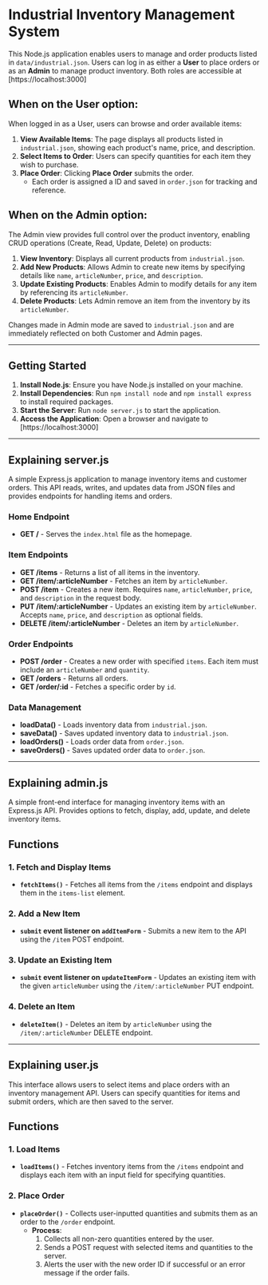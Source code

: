 # Industrial Inventory Management System

This Node.js application enables users to manage and order products listed in `data/industrial.json`. Users can log in as either a **User** to place orders or as an **Admin** to manage product inventory. Both roles are accessible at [https://localhost:3000]

## When on the **User** option:

When logged in as a User, users can browse and order available items:

1. **View Available Items**: The page displays all products listed in `industrial.json`, showing each product's name, price, and description.
2. **Select Items to Order**: Users can specify quantities for each item they wish to purchase.
3. **Place Order**: Clicking **Place Order** submits the order.
   - Each order is assigned a ID and saved in `order.json` for tracking and reference.

## When on the **Admin** option:

The Admin view provides full control over the product inventory, enabling CRUD operations (Create, Read, Update, Delete) on products:

1. **View Inventory**: Displays all current products from `industrial.json`.
2. **Add New Products**: Allows Admin to create new items by specifying details like `name`, `articleNumber`, `price`, and `description`.
3. **Update Existing Products**: Enables Admin to modify details for any item by referencing its `articleNumber`.
4. **Delete Products**: Lets Admin remove an item from the inventory by its `articleNumber`.

Changes made in Admin mode are saved to `industrial.json` and are immediately reflected on both Customer and Admin pages.

---

## Getting Started

1. **Install Node.js**: Ensure you have Node.js installed on your machine.
2. **Install Dependencies**: Run `npm install node` and `npm install express` to install required packages.
3. **Start the Server**: Run `node server.js` to start the application.
4. **Access the Application**: Open a browser and navigate to [https://localhost:3000]

---

## Explaining server.js

A simple Express.js application to manage inventory items and customer orders. This API reads, writes, and updates data from JSON files and provides endpoints for handling items and orders.

### Home Endpoint
- **GET /** - Serves the `index.html` file as the homepage.

### Item Endpoints
- **GET /items** - Returns a list of all items in the inventory.
- **GET /item/:articleNumber** - Fetches an item by `articleNumber`.
- **POST /item** - Creates a new item. Requires `name`, `articleNumber`, `price`, and `description` in the request body.
- **PUT /item/:articleNumber** - Updates an existing item by `articleNumber`. Accepts `name`, `price`, and `description` as optional fields.
- **DELETE /item/:articleNumber** - Deletes an item by `articleNumber`.

### Order Endpoints
- **POST /order** - Creates a new order with specified `items`. Each item must include an `articleNumber` and `quantity`.
- **GET /orders** - Returns all orders.
- **GET /order/:id** - Fetches a specific order by `id`.

### Data Management
- **loadData()** - Loads inventory data from `industrial.json`.
- **saveData()** - Saves updated inventory data to `industrial.json`.
- **loadOrders()** - Loads order data from `order.json`.
- **saveOrders()** - Saves updated order data to `order.json`.

---

## Explaining admin.js

A simple front-end interface for managing inventory items with an Express.js API. Provides options to fetch, display, add, update, and delete inventory items.

## Functions

### 1. Fetch and Display Items
- **`fetchItems()`** - Fetches all items from the `/items` endpoint and displays them in the `items-list` element.

### 2. Add a New Item
- **`submit` event listener on `addItemForm`** - Submits a new item to the API using the `/item` POST endpoint.

### 3. Update an Existing Item
- **`submit` event listener on `updateItemForm`** - Updates an existing item with the given `articleNumber` using the `/item/:articleNumber` PUT endpoint.

### 4. Delete an Item
- **`deleteItem()`** - Deletes an item by `articleNumber` using the `/item/:articleNumber` DELETE endpoint.

---

## Explaining user.js

This interface allows users to select items and place orders with an inventory management API. Users can specify quantities for items and submit orders, which are then saved to the server.

## Functions

### 1. Load Items
- **`loadItems()`** - Fetches inventory items from the `/items` endpoint and displays each item with an input field for specifying quantities.

### 2. Place Order
- **`placeOrder()`** - Collects user-inputted quantities and submits them as an order to the `/order` endpoint.
  - **Process**:
    1. Collects all non-zero quantities entered by the user.
    2. Sends a POST request with selected items and quantities to the server.
    3. Alerts the user with the new order ID if successful or an error message if the order fails.


